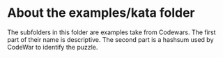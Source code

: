 # About the examples/kata folder

The subfolders in this folder are examples take from Codewars. The
first part of their name is descriptive. The second part is a hashsum used
by CodeWar to identify the puzzle.
